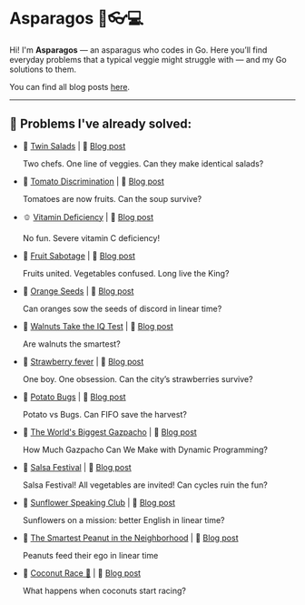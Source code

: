# Asparagos 🥬👓💻

Hi! I'm **Asparagos** — an asparagus who codes in Go.
Here you’ll find everyday problems that a typical veggie might struggle with — and my Go solutions to them.

You can find all blog posts [here](https://dev.to/asparagos).

---

## 🧩 Problems I've already solved:

- 🥗 [Twin Salads](./twin_salads/README.md) | 📖 [Blog post](https://dev.to/asparagos/go-coding-with-asparagos-can-two-chefs-make-twin-salads-4de8)

  Two chefs. One line of veggies. Can they make identical salads?

- 🍅 [Tomato Discrimination](./tomato_discrimination/README.md) | 📖 [Blog post](https://dev.to/asparagos/go-coding-with-asparagos-tomato-discrimination-in-the-soup-queue-4i7)

  Tomatoes are now fruits. Can the soup survive?

- 🫑 [Vitamin Deficiency](./vitamin_deficiency/README.md) | 📖 [Blog post](https://dev.to/asparagos/go-coding-with-asparagos-can-two-veggies-cure-a-vitamin-crisis-56jl)

  No fun. Severe vitamin C deficiency!

- 🍍 [Fruit Sabotage](./fruit_sabotage/README.md) | 📖 [Blog post](https://dev.to/asparagos/go-coding-with-asparagos-can-we-find-the-king-in-o1-space-4fd4)

  Fruits united. Vegetables confused. Long live the King?

- 🍊 [Orange Seeds](./orange_seeds/README.md) | 📖 [Blog post](https://dev.to/asparagos/go-coding-with-asparagos-can-oranges-sow-the-seeds-of-discord-in-linear-time-1643)

  Can oranges sow the seeds of discord in linear time?

- 🌰 [Walnuts Take the IQ Test](./walnut_iq/README.md) | 📖 [Blog post](https://dev.to/asparagos/go-coding-with-asparagos-walnuts-take-the-iq-test-8dl)

  Are walnuts the smartest?

- 🍓 [Strawberry fever](./strawberry_fever/README.md) | 📖 [Blog post](https://dev.to/asparagos/go-coding-with-asparagos-are-strawberries-in-danger-nab)

  One boy. One obsession. Can the city’s strawberries survive?

- 🥔 [Potato Bugs](./potato_bugs/README.md) | 📖 [Blog post](https://dev.to/asparagos/asparagos-vs-potato-bugs-can-he-detect-the-cycle-in-o1-space-1dll)

  Potato vs Bugs. Can FIFO save the harvest?

- 🍅 [The World's Biggest Gazpacho](./worlds_biggest_gazpacho/README.md) | 📖 [Blog post]()

  How Much Gazpacho Can We Make with Dynamic Programming?

- 🥗 [Salsa Festival](./salsa_festival/README.md) | 📖 [Blog post](https://dev.to/asparagos/go-coding-with-asparagos-will-graph-cycles-spoil-the-salsa-festival-2eod)

  Salsa Festival! All vegetables are invited! Can cycles ruin the fun?

- 🌻 [Sunflower Speaking Club](./sunflower_speaking_club/README.md) | 📖 [Blog post](https://dev.to/asparagos/go-coding-with-asparagos-sunflowers-and-the-speaking-challenge-2gd6)

  Sunflowers on a mission: better English in linear time?

- 🥜 [The Smartest Peanut in the Neighborhood](./smartest_peanut/README.md) | 📖 [Blog post](https://dev.to/asparagos/go-coding-with-asparagos-the-smartest-peanut-in-the-neighborhood-3o92)

  Peanuts feed their ego in linear time

- 🥥 [Coconut Race 🥥](./coconut_race/README.md) | 📖 [Blog post](https://dev.to/asparagos/go-coding-with-asparagos-coconuts-never-roll-alone-8f8)

  What happens when coconuts start racing?
